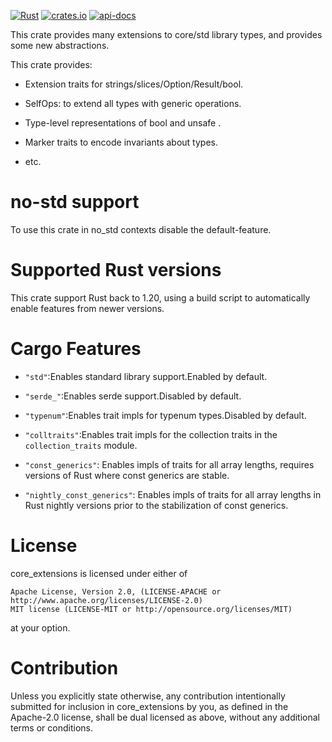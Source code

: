[![Rust](https://github.com/rodrimati1992/core_extensions/workflows/Rust/badge.svg)](https://github.com/rodrimati1992/core_extensions/actions)
[![crates.io](https://img.shields.io/crates/v/core_extensions.svg)](https://crates.io/crates/core_extensions)
[![api-docs](https://docs.rs/core_extensions/badge.svg)](https://docs.rs/core_extensions/*)


This crate provides many extensions to core/std library types,
and provides some new abstractions.

This crate provides:

- Extension traits for strings/slices/Option/Result/bool.

- SelfOps: to extend all types with generic operations.

- Type-level representations of bool and unsafe  .

- Marker traits to encode invariants about types.

- etc.


# no-std support

To use this crate in no_std contexts disable the default-feature.

# Supported Rust versions

This crate support Rust back to 1.20,
using a build script to automatically enable features from newer versions.

# Cargo Features

- `"std"`:Enables standard library support.Enabled by default.

- `"serde_"`:Enables serde support.Disabled by default.

- `"typenum"`:Enables trait impls for typenum types.Disabled by default.

- `"colltraits"`:Enables trait impls for the collection traits in the `collection_traits` module.

- `"const_generics"`: Enables impls of traits for all array lengths, requires versions of Rust where const generics are stable.

- `"nightly_const_generics"`: Enables impls of traits for all array lengths in Rust nightly versions prior to the stabilization of const generics.

# License

core_extensions is licensed under either of

    Apache License, Version 2.0, (LICENSE-APACHE or http://www.apache.org/licenses/LICENSE-2.0)
    MIT license (LICENSE-MIT or http://opensource.org/licenses/MIT)

at your option.

# Contribution

Unless you explicitly state otherwise, any contribution intentionally submitted for inclusion in core_extensions by you, as defined in the Apache-2.0 license, shall be dual licensed as above, without any additional terms or conditions.
